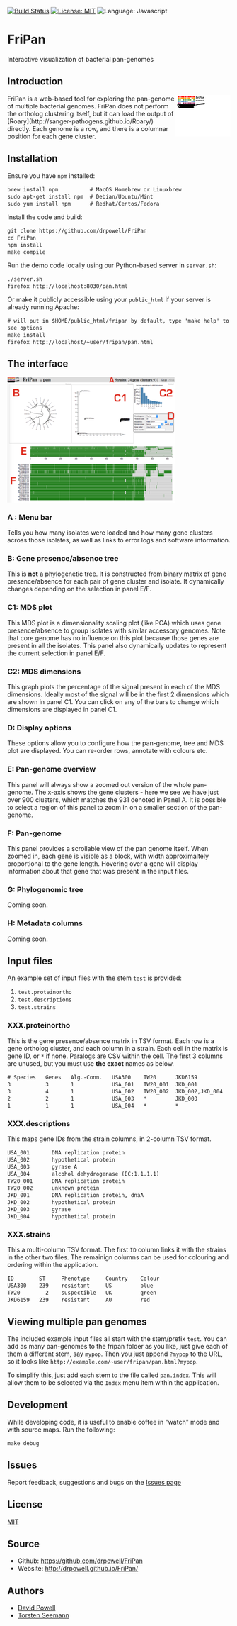 [![Build Status](https://travis-ci.org/drpowell/FriPan.svg?branch=master)](https://travis-ci.org/drpowell/FriPan)
[![License: MIT](https://img.shields.io/badge/License-MIT-blue.svg)](https://opensource.org/licenses/MIT)
![Language: Javascript](https://img.shields.io/badge/Language-Javascript-steelblue.svg)

# FriPan

Interactive visualization of bacterial pan-genomes

## Introduction

<img align="right" width="25%" src="fripan.png">
FriPan is a web-based tool for exploring the pan-genome of multiple
bacterial genomes.  FriPan does not perform the ortholog clustering itself,
but it can load the output of [Roary](http://sanger-pathogens.github.io/Roary/) 
directly. Each genome is a row, and there is a columnar position for each gene cluster.  

## Installation

Ensure you have `npm` installed:
```
brew install npm          # MacOS Homebrew or Linuxbrew
sudo apt-get install npm  # Debian/Ubuntu/Mint
sudo yum install npm      # Redhat/Centos/Fedora
```

Install the code and build:
```
git clone https://github.com/drpowell/FriPan
cd FriPan
npm install
make compile
```

Run the demo code locally using our Python-based server in `server.sh`:
```
./server.sh
firefox http://localhost:8030/pan.html
```

Or make it publicly accessible using your `public_html` if your server is 
already running Apache:

```
# will put in $HOME/public_html/fripan by default, type 'make help' to see options
make install
firefox http://localhost/~user/fripan/pan.html
```

## The interface

<img src="fripan_panels.png" width="75%" align="center">

### A : Menu bar

Tells you how many isolates were loaded and how many gene clusters across
those isolates, as well as links to error logs and software information.

### B: Gene presence/absence tree

This is **not** a phylogenetic tree. It is constructed from binary matrix
of gene presence/absence for each pair of gene cluster and isolate.
It dynamically changes depending on the selection in panel E/F.

### C1: MDS plot

This MDS plot is a dimensionality scaling plot (like PCA) which uses gene
presence/absence to group isolates with similar accessory genomes. Note
that core genome has no influence on this plot because those genes are
present in all the isolates. This panel also dynamically updates to 
represent the current selection in panel E/F.
    
### C2: MDS dimensions

This graph plots the percentage of the signal present in each of the MDS
dimensions. Ideally most of the signal will be in the first 2 dimensions 
which are shown in panel C1. You can click on any of the bars to change
which dimensions are displayed in panel C1.

### D: Display options 

These options allow you to configure how the pan-genome, tree and MDS plot
are displayed. You can re-order rows, annotate with colours etc. 

### E: Pan-genome overview

This panel will always show a zoomed out version of the whole pan-genome. 
The x-axis shows the gene clusters - here we see we have just over 900
clusters, which matches the 931 denoted in Panel A. It is possible to select
a region of this panel to zoom in on a smaller section of the pan-genome.

### F: Pan-genome

This panel provides a scrollable view of the pan genome itself. 
When zoomed in, each gene is visible as a block,
with width approximaltely proportional to the gene length.
Hovering over a gene will display information about that gene
that was present in the input files.

### G: Phylogenomic tree

Coming soon.

### H: Metadata columns

Coming soon.


## Input files

An example set of input files with the stem `test` is provided:

1. `test.proteinortho`
2. `test.descriptions`
3. `test.strains`

### XXX.proteinortho

This is the gene presence/absence matrix in TSV format. Each row
is a gene ortholog cluster, and each column in a strain. Each
cell in the matrix is gene ID, or `*` if none. Paralogs are CSV within
the cell. The first 3 columns are unused, but you must
use **the exact** names as below.

```
# Species   Genes   Alg.-Conn.   USA300    TW20      JKD6159
3           3       1            USA_001   TW20_001  JKD_001  
3           4       1            USA_002   TW20_002  JKD_002,JKD_004
2           2       1            USA_003   *         JKD_003 
1           1       1            USA_004   *         *
```

### XXX.descriptions

This maps gene IDs from the strain columns, in 2-column TSV format.

```
USA_001	      DNA replication protein
USA_002       hypothetical protein
USA_003       gyrase A
USA_004       alcohol dehydrogenase (EC:1.1.1.1)
TW20_001      DNA replication protein
TW20_002      unknown protein
JKD_001       DNA replication protein, dnaA
JKD_002       hypothetical protein
JKD_003       gyrase
JKD_004       hypothetical protein
```

### XXX.strains

This a multi-column TSV format. The first `ID` column links it with
the strains in the other two files. The remainign columns can be used
for colouring and ordering within the application.

```
ID        ST     Phenotype     Country    Colour
USA300    239    resistant     US         blue
TW20        2    suspectible   UK         green
JKD6159   239    resistant     AU         red
```

## Viewing multiple pan genomes

The included example input files all start with the stem/prefix `test`.
You can add as many pan-genomes to the fripan folder as you like,
just give each of them a different stem, say `mypop`. Then you just
append `?mypop` to the URL, so it looks like 
`http://example.com/~user/fripan/pan.html?mypop`.

To simplify this, just add each stem to the file called `pan.index`.
This will allow them to be selected via the `Index` menu item within
the application.

## Development

While developing code, it is useful to enable coffee in "watch" mode and
with source maps.  Run the following:
```
make debug
```

## Issues

Report feedback, suggestions and bugs on the [Issues page](https://github.com/drpowell/FriPan/issues)

## License

[MIT](https://raw.githubusercontent.com/drpowell/FriPan/master/LICENSE)

## Source

* Github: https://github.com/drpowell/FriPan
* Website: http://drpowell.github.io/FriPan/

## Authors

* [David Powell](https://twitter.com/d_r_powell)
* [Torsten Seemann](https://twitter.com/torstenseemann)


